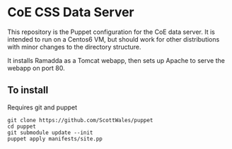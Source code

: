CoE CSS Data Server
===================

This repository is the Puppet configuration for the CoE data server. It is
intended to run on a Centos6 VM, but should work for other distributions with
minor changes to the directory structure.

It installs Ramadda as a Tomcat webapp, then sets up Apache to serve the webapp
on port 80.

To install
----------

Requires git and puppet

    git clone https://github.com/ScottWales/puppet
    cd puppet
    git submodule update --init
    puppet apply manifests/site.pp
